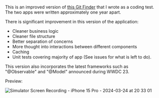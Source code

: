 This is an improved version of [this Git Finder](https://github.com/davidmansourian/CodingTestHedvig) that I wrote as a coding test. The two apps were written approximately one year apart.

There is significant improvement in this version of the application:
- Cleaner business logic
- Cleaner file structure
- Better separation of concerns
- More thought into interactions between different components
- Caching
- Unit tests covering majority of app (See issues for what is left to do).

This version also incorporates the latest frameworks such as "@Observable" and "@Model" announced during WWDC 23.

Preview:

![Simulator Screen Recording - iPhone 15 Pro - 2024-03-24 at 20 33 01](https://github.com/davidmansourian/Git-Finder-2.0/assets/112928485/fb120bb5-f45c-47ec-b718-32bcf42fe66a)
